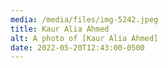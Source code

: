 ```yaml
---
media: /media/files/img-5242.jpeg
title: Kaur Alia Ahmed
alt: A photo of [Kaur Alia Ahmed]
date: 2022-05-20T12:43:00-0500
---
```

